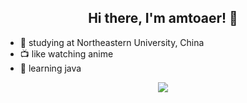<div align="center"><h2>Hi there, I'm amtoaer! 👋</h2></div>

- :school: studying at Northeastern University, China
- :tv: like watching anime
- :book: learning java

<div align="center"><img src="https://github-readme-stats.vercel.app/api?username=amtoaer&show_icons=true&hide_border=true&theme=graywhite"></div>